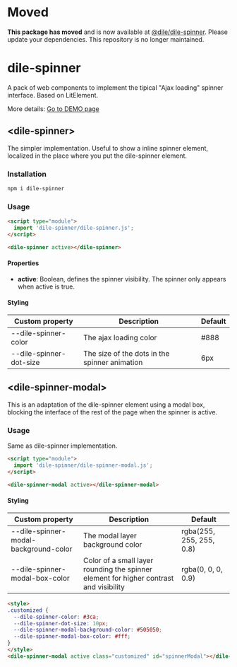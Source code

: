 # Moved

**This package has moved** and is now available at [@dile/dile-spinner](https://github.com/Polydile/dile-components). Please update your dependencies. This repository is no longer maintained.


# dile-spinner

A pack of web components to implement the tipical "Ajax loading" spinner interface. Based on LitElement.

More details: [Go to DEMO page](https://dile-spinner.polydile.com)

## \<dile-spinner>

The simpler implementation. Useful to show a inline spinner element, localized in the place where you put the dile-spinner element.

### Installation
```bash
npm i dile-spinner
```

### Usage
```html
<script type="module">
  import 'dile-spinner/dile-spinner.js';
</script>

<dile-spinner active></dile-spinner>
```

#### Properties

- **active**: Boolean, defines the spinner visibility. The spinner only appears when active is true.

#### Styling

Custom property | Description | Default
----------------|-------------|---------
--dile-spinner-color | The ajax loading color | #888
--dile-spinner-dot-size | The size of the dots in the spinner animation | 6px

## \<dile-spinner-modal>

This is an adaptation of the dile-spinner element using a modal box, blocking the interface of the rest of the page when the spinner is active.

### Usage

Same as dile-spinner implementation.

```html
<script type="module">
  import 'dile-spinner/dile-spinner-modal.js';
</script>

<dile-spinner-modal active></dile-spinner-modal>
```

#### Styling

Custom property | Description | Default
----------------|-------------|---------
--dile-spinner-modal-background-color | The modal layer background color | rgba(255, 255, 255, 0.8)
--dile-spinner-modal-box-color | Color of a small layer rounding the spinner element for higher contrast and visibility | rgba(0, 0, 0, 0.9)

```html
<style>
.customized {
  --dile-spinner-color: #3ca;
  --dile-spinner-dot-size: 10px;
  --dile-spinner-modal-background-color: #505050;
  --dile-spinner-modal-box-color: #fff;
}
</style>
<dile-spinner-modal active class="customized" id="spinnerModal"></dile-spinner-modal>
```
